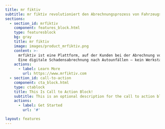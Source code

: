 ```yaml
---
title: mr fiktiv
subtitle: mr fiktiv revolutioniert den Abrechnungsprozess von Fahrzeugschäden mit Ihrer Versicherung.
sections:
  - section_id: mrfiktiv
    component: features_block.html
    type: featuresblock
    bg: gray
    title: mr fiktiv
    image: images/product_mrfiktiv.png
    content: >-
      mrfiktiv ist eine Plattform, auf der Kunden bei der Abrechnung von Autoschäden geholfen wird.​
      Eine digitale Schadensabrechnung nach Autounfällen – kein Werkstattbesuch, keine Reparatur und schnelles Geld. ​
    actions:
      - label: Learn More
        url: https://www.mrfiktiv.com
  - section_id: call-to-action
    component: cta_block.html
    type: ctablock
    title: This Is Call to Action Block!
    subtitle: This is an optional description for the call to action block.
    actions:
      - label: Get Started
        url: '#'

layout: features
---
```

